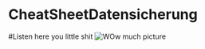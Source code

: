 # CheatSheetDatensicherung

#Listen here you little shit
![WOw much picture](https://s3-us-west-1.amazonaws.com/soupmemes/1574882729492.jpg)
